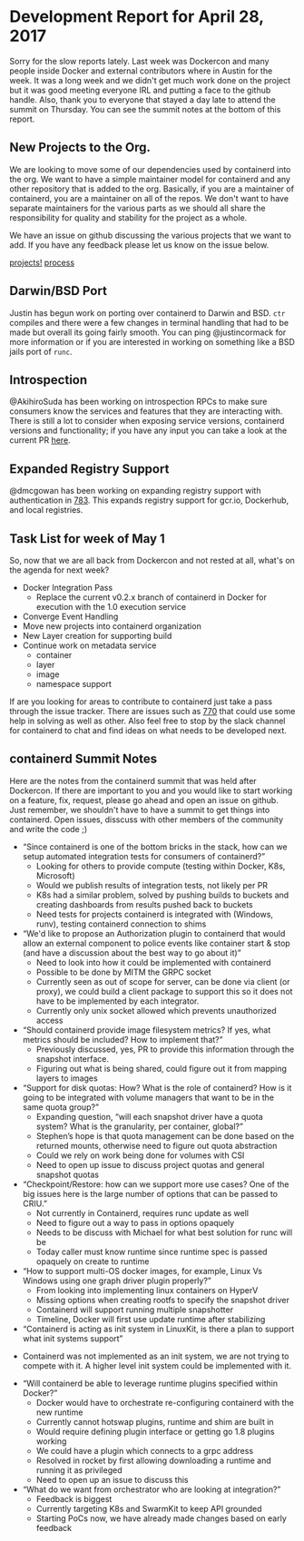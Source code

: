 # Development Report for April 28, 2017

Sorry for the slow reports lately.  Last week was Dockercon and many people inside Docker and external contributors where in Austin for the week.  It was a long week and we didn't get much work done on the project but it was good meeting everyone IRL and putting a face to the github handle.  Also, thank you to everyone that stayed a day late to attend the summit on Thursday.  You can see the summit notes at the bottom of this report.

## New Projects to the Org.

We are looking to move some of our dependencies used by containerd into the org.  We want to have a simple maintainer model for containerd and any other repository that is added to the org.  Basically, if you are a maintainer of containerd, you are a maintainer on all of the repos.  We don't want to have separate maintainers for the various parts as we should all share the responsibility for quality and stability for the project as a whole.

We have an issue on github discussing the various projects that we want to add.  If you have any feedback please let us know on the issue below.

[projects!](https://github.com/containerd/containerd/issues/772)
[process](https://github.com/containerd/containerd/pull/779)

## Darwin/BSD Port

Justin has begun work on porting over containerd to Darwin and BSD.  `ctr` compiles and there were a few changes in terminal handling that had to be made but overall its going fairly smooth.  You can ping @justincormack for more information or if you are interested in working on something like a BSD jails port of `runc`.

## Introspection

@AkihiroSuda has been working on introspection RPCs to make sure consumers know the services and features that they are interacting with.  There is still a lot to consider when exposing service versions, containerd versions and functionality; if you have any input you can take a look at the current PR [here](https://github.com/containerd/containerd/pull/776).

## Expanded Registry Support

@dmcgowan has been working on expanding registry support with authentication in [783](https://github.com/containerd/containerd/pull/783).  This expands registry support for gcr.io, Dockerhub, and local registries.


## Task List for week of May 1

So, now that we are all back from Dockercon and not rested at all, what's on the agenda for next week?

* Docker Integration Pass
	- Replace the current v0.2.x branch of containerd in Docker for execution with the 1.0 execution service
* Converge Event Handling
* Move new projects into containerd organization
* New Layer creation for supporting build
* Continue work on metadata service
	- container
	- layer
	- image
	- namespace support

If are you looking for areas to contribute to containerd just take a pass through the issue tracker.  There are issues such as [770](https://github.com/containerd/containerd/issues/770) that could use some help in solving as well as other.  Also feel free to stop by the slack channel for containerd to chat and find ideas on what needs to be developed next.

## containerd Summit Notes

Here are the notes from the containerd summit that was held after Dockercon.  If there are important to you and you would like to start working on a feature, fix, request, please go ahead and open an issue on github.  Just remember, we shouldn't have to have a summit to get things into containerd.  Open issues, disscuss with other members of the community and write the code ;)

* “Since containerd is one of the bottom bricks in the stack, how can we setup automated integration tests for consumers of containerd?”
	- Looking for others to provide compute (testing within Docker, K8s, Microsoft)
	- Would we publish results of integration tests, not likely per PR
	- K8s had a similar problem, solved by pushing builds to buckets and creating dashboards from results pushed back to buckets
	- Need tests for projects containerd is integrated with (Windows, runv), testing containerd connection to shims
* “We'd like to propose an Authorization plugin to containerd that would allow an external component to police events like container start & stop (and have a discussion about the best way to go about it)”
	- Need to look into how it could be implemented with containerd
	- Possible to be done by MITM the GRPC socket
	- Currently seen as out of scope for server, can be done via client (or proxy), we could build a client package to support this so it does not have to be implemented by each integrator.
	- Currently only unix socket allowed which prevents unauthorized access
* “Should containerd provide image filesystem metrics? If yes, what metrics should be included? How to implement that?”
	- Previously discussed, yes, PR to provide this information through the snapshot interface.
	- Figuring out what is being shared, could figure out it from mapping layers to images
* “Support for disk quotas: How? What is the role of containerd? How is it going to be integrated with volume managers that want to be in the same quota group?”
	- Expanding question, “will each snapshot driver have a quota system? What is the granularity, per container, global?”
	- Stephen’s hope is that quota management can be done based on the returned mounts, otherwise need to figure out quota abstraction
	- Could we rely on work being done for volumes with CSI
	- Need to open up issue to discuss project quotas and general snapshot quotas
* “Checkpoint/Restore: how can we support more use cases? One of the big issues here is the large number of options that can be passed to CRIU.”
	- Not currently in Containerd, requires runc update as well
	- Need to figure out a way to pass in options opaquely
	- Needs to be discuss with Michael for what best solution for runc will be
	- Today caller must know runtime since runtime spec is passed opaquely on create to runtime
* “How to support multi-OS docker images, for example, Linux Vs Windows using one graph driver plugin properly?”
	- From looking into implementing linux containers on HyperV
	- Missing options when creating rootfs to specify the snapshot driver
	- Containerd will support running multiple snapshotter
	- Timeline, Docker will first use update runtime after stabilizing
* “Containerd is acting as init system in LinuxKit, is there a plan to support what init systems support”
-	 Containerd was not implemented as an init system, we are not trying to compete with it. A higher level init system could be implemented with it.
* “Will containerd be able to leverage runtime plugins specified within Docker?”
	- Docker would have to orchestrate re-configuring containerd with the new runtime
	- Currently cannot hotswap plugins, runtime and shim are built in
	- Would require defining plugin interface or getting go 1.8 plugins working
	- We could have a plugin which connects to a grpc address
	- Resolved in rocket by first allowing downloading a runtime and running it as privileged
	- Need to open up an issue to discuss this
* “What do we want from orchestrator who are looking at integration?”
	- Feedback is biggest
	- Currently targeting K8s and SwarmKit to keep API grounded
	- Starting PoCs now, we have already made changes based on early feedback
